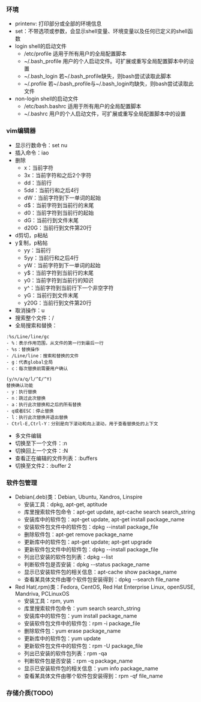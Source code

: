 ### 环境
- printenv: 打印部分或全部的环境信息
- set：不带选项或参数，会显示shell变量、环境变量以及任何已定义的shell函数
- login shell的启动文件
    - /etc/profile 适用于所有用户的全局配置脚本
    - ~/.bash_profile 用户的个人启动文件。可扩展或重写全局配置脚本中的设置
    - ~/.bash_login 若~/.bash_profile缺失，则bash尝试读取此脚本
    - ~/.profile 若~/.bash_profile与~/.bash_login均缺失，则bash尝试读取此文件
- non-login shell的启动文件
    - /etc/bash.bashrc 适用于所有用户的全局配置脚本
    - ~/.bashrc 用户的个人启动文件，可扩展或重写全局配置脚本中的设置

### vim编辑器
- 显示行数命令：set nu
- 插入命令：iao
- 删除
    - x：当前字符
    - 3x：当前字符和之后2个字符
    - dd：当前行
    - 5dd：当前行和之后4行
    - dW：当前字符到下一单词的起始
    - d$：当前字符到当前行的末尾
    - d0：当前字符到当前行的起始
    - dG：当前行到文件末尾
    - d20G：当前行到文件第20行
- d剪切，p粘帖
- y复制，p粘帖
    - yy：当前行
    - 5yy：当前行和之后4行
    - yW：当前字符到下一单词的起始
    - y$：当前字符到当前行的末尾
    - y0：当前字符到当前行的知识
    - y^：当前字符到当前行下一个非空字符
    - yG：当前行到文件末尾
    - y20G：当前行到文件第20行
- 取消操作：u
- 搜索整个文件：/
- 全局搜索和替换：
```
:%s/Line/line/gc
- %：表示作用范围，从文件的第一行到最后一行
- %s：替换操作
- /Line/line：搜索和替换的文件
- g：代表global全局
- c：每次替换前需要用户确认

(y/n/a/q/l/^E/^Y)
替换确认功能
- y：执行替换
- n：跳过此次替换
- a：执行此次替换和之后的所有替换
- q或者ESC：停止替换
- l：执行此次替换并退出替换
- Ctrl-E,Ctrl-Y：分别是向下滚动和向上滚动，用于查看替换处的上下文
```
- 多文件编辑
- 切换至下一个文件：:n
- 切换回上一个文件：:N
- 查看正在编辑的文件列表：:buffers
- 切换至文件2：:buffer 2

### 软件包管理
- Debian(.deb)类：Debian, Ubuntu, Xandros, Linspire
    - 安装工具：dpkg, apt-get, aptitude
    - 库里搜索软件包命令：apt-get update, apt-cache search search_string
    - 安装库中的软件包：apt-get update, apt-get install package_name
    - 安装软件包文件中的软件包：dpkg --install package_file
    - 删除软件包：apt-get remove package_name
    - 更新库中的软件包：apt-get update; apt-get upgrade
    - 更新软件包文件中的软件包：dpkg --install package_file
    - 列出已安装的软件包列表：dpkg --list
    - 判断软件包是否安装：dpkg --status package_name
    - 显示已安装软件包的相关信息：apt-cache show package_name
    - 查看某具体文件由哪个软件包安装得到：dpkg --search file_name
- Red Hat(.rpm)类：Fedora, CentOS, Red Hat Enterprise Linux, openSUSE, Mandriva, PCLinuxOS
    - 安装工具：rpm, yum
    - 库里搜索软件包命令：yum search search_string
    - 安装库中的软件包：yum install package_name
    - 安装软件包文件中的软件包：rpm -i package_file
    - 删除软件包：yum erase package_name
    - 更新库中的软件包：yum update
    - 更新软件包文件中的软件包：rpm -U package_file
    - 列出已安装的软件包列表：rpm -qa
    - 判断软件包是否安装：rpm -q package_name
    - 显示已安装软件包的相关信息：yum info package_name
    - 查看某具体文件由哪个软件包安装得到：rpm -qf file_name

### 存储介质(TODO)